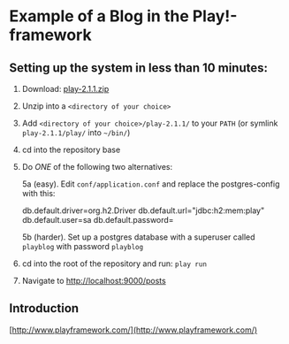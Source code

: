 Example of a Blog in the Play!-framework
============

Setting up the system in less than 10 minutes:
---------------------------------------------

1. Download: [play-2.1.1.zip](http://downloads.typesafe.com/play/2.1.1/play-2.1.1.zip)
2. Unzip into a `<directory of your choice>`
3. Add `<directory of your choice>/play-2.1.1/` to your `PATH` (or symlink `play-2.1.1/play/` into `~/bin/`)
4. cd into the repository base
5. Do *ONE* of the following two alternatives:

   5a (easy). Edit `conf/application.conf` and replace the postgres-config with this:

    db.default.driver=org.h2.Driver
    db.default.url="jdbc:h2:mem:play"
    db.default.user=sa
    db.default.password=

   5b (harder). Set up a postgres database with a superuser called `playblog` with password `playblog`

6. cd into the root of the repository and run: `play run`
7. Navigate to [http://localhost:9000/posts](http://localhost:9000/posts)

Introduction
------------
[http://www.playframework.com/](http://www.playframework.com/)

